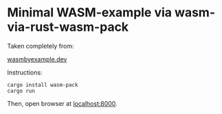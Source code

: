 # Minimal WASM-example via wasm-via-rust-wasm-pack

Taken completely from:

[wasmbyexample.dev](https://wasmbyexample.dev/examples/hello-world/hello-world.rust.en-us.html)

Instructions:

    cargo install wasm-pack
    cargo run

Then, open browser at [localhost:8000](http://localhost:8000/).

